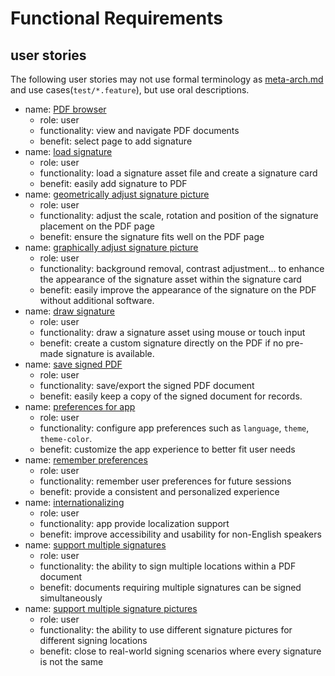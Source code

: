 # Functional Requirements

## user stories

The following user stories may not use formal terminology as [meta-arch.md](./meta-arch.md) and use cases(`test/*.feature`), but use oral descriptions.

* name: [PDF browser](../test/features/pdf_browser.feature)
  * role: user
  * functionality: view and navigate PDF documents
  * benefit: select page to add signature
* name: [load signature](../test/features/load_signature.feature)
  * role: user
  * functionality: load a signature asset file and create a signature card
  * benefit: easily add signature to PDF
* name: [geometrically adjust signature picture](../test/features/geometrically_adjust_signature_picture.feature)
  * role: user
  * functionality: adjust the scale, rotation and position of the signature placement on the PDF page
  * benefit: ensure the signature fits well on the PDF page
* name: [graphically adjust signature picture](../test/features/graphically_adjust_signature_picture.feature)
  * role: user
  * functionality: background removal, contrast adjustment... to enhance the appearance of the signature asset within the signature card
  * benefit: easily improve the appearance of the signature on the PDF without additional software.
* name: [draw signature](../test/features/draw_signature.feature)
  * role: user
  * functionality: draw a signature asset using mouse or touch input
  * benefit: create a custom signature directly on the PDF if no pre-made signature is available.
* name: [save signed PDF](../test/features/save_signed_pdf.feature)
  * role: user
  * functionality: save/export the signed PDF document
  * benefit: easily keep a copy of the signed document for records.
* name: [preferences for app](../test/features/app_preferences.feature)
  * role: user
  * functionality: configure app preferences such as `language`, `theme`, `theme-color`.
  * benefit: customize the app experience to better fit user needs
* name: [remember preferences](../test/features/remember_preferences.feature)
  * role: user
  * functionality: remember user preferences for future sessions
  * benefit: provide a consistent and personalized experience
* name: [internationalizing](../test/features/internationalizing.feature)
  * role: user
  * functionality: app provide localization support
  * benefit: improve accessibility and usability for non-English speakers
* name: [support multiple signatures](../test/features/support_multiple_signatures.feature)
  * role: user
  * functionality: the ability to sign multiple locations within a PDF document
  * benefit: documents requiring multiple signatures can be signed simultaneously
* name: [support multiple signature pictures](../test/features/support_multiple_signature_pictures.feature)
  * role: user
  * functionality: the ability to use different signature pictures for different signing locations
  * benefit: close to real-world signing scenarios where every signature is not the same
